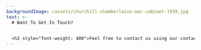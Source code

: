 ```yaml
---
backgroundImage: /assets/churchill-chamberlains-war-cabinet-1939.jpg
text: >-
  # Want To Get In Touch?


  <h2 style="font-weight: 400">Feel free to contact us using our contact form below or message us directly at <a style="color: gray" href="mailto:info@impressionistarts.com">info@impressionistarts.com</span>.</h2>
---
```

